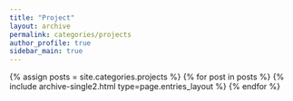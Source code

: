 ```yaml
---
title: "Project"
layout: archive
permalink: categories/projects
author_profile: true
sidebar_main: true
--- 
```



{% assign posts = site.categories.projects %}
{% for post in posts %} {% include archive-single2.html type=page.entries_layout %} {% endfor %}
